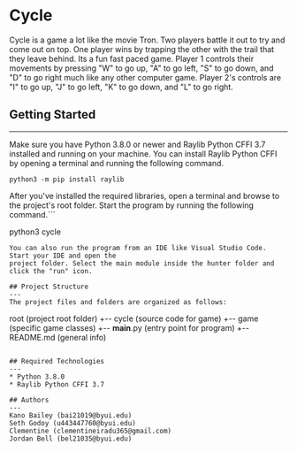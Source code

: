 # Cycle
Cycle is a game a lot like the movie Tron. Two players battle it out to try and come out on top. One player wins by trapping the other with the trail that they leave behind. Its a fun fast paced game. Player 1 controls their movements by pressing "W" to go up, "A" to go left, "S" to go down, and "D" to go right much like any other computer game. Player 2's controls are "I" to go up, "J" to go left, "K" to go down, and "L" to go right.

## Getting Started
---
Make sure you have Python 3.8.0 or newer and Raylib Python CFFI 3.7 installed and running on your machine. You can install Raylib Python CFFI by opening a terminal and running the following command.
```
python3 -m pip install raylib
```
After you've installed the required libraries, open a terminal and browse to the project's root folder. Start the program by running the following command.```

python3 cycle 
```
You can also run the program from an IDE like Visual Studio Code. Start your IDE and open the 
project folder. Select the main module inside the hunter folder and click the "run" icon.

## Project Structure
---
The project files and folders are organized as follows:
```
root                    (project root folder)
+-- cycle               (source code for game)
  +-- game              (specific game classes)
  +-- __main__.py       (entry point for program)
+-- README.md           (general info)
```

## Required Technologies
---
* Python 3.8.0
* Raylib Python CFFI 3.7

## Authors
---
Kano Bailey (bai21019@byui.edu)
Seth Godoy (u443447760@byui.edu)
Clementine (clementineiradu365@gmail.com)
Jordan Bell (bel21035@byui.edu)
